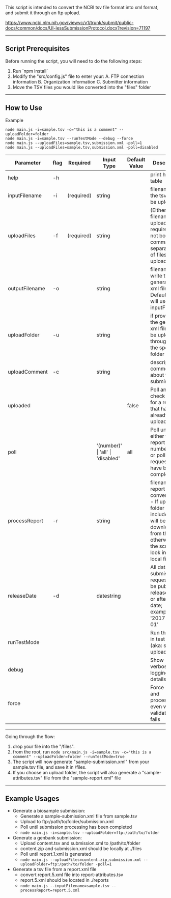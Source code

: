 


This script is intended to convert the NCBI tsv file format into xml format, and submit it through 
an ftp upload.

https://www.ncbi.nlm.nih.gov/viewvc/v1/trunk/submit/public-docs/common/docs/UI-lessSubmissionProtocol.docx?revision=71197

--------------------------------------------------
  Script Prerequisites
--------------------------------------------------

Before running the script, you will need to do the following steps:
1. Run \`npm install\`
2. Modify the "src/config.js" file to enter your:
    A. FTP connection information
    B. Organization information
    C. Submitter information
3. Move the TSV files you would like converted into the "files" folder

--------------------------------------------------
  How to Use
--------------------------------------------------

Example

```
node main.js -i=sample.tsv -c="this is a comment" --uploadFolder=folder
node main.js -i=sample.tsv --runTestMode --debug --force
node main.js --uploadFiles=sample.tsv,submission.xml -poll=1
node main.js --uploadFiles=sample.tsv,submission.xml -poll=disabled
```

| Parameter      |flag| Required    | Input Type | Default Value | Description |
|----------------|----|------------|-------|---|--------------|
| help           | -h |            |  |   |  print help table |
| inputFilename  | -i | (required) | string |   |  filename for the tsv file to be uploaded |
| uploadFiles    | -f | (required) | string |   |  (Either input filename or uploadFiles is required, but not both) comma separated list of files to upload |
| outputFilename | -o |            | string |   |  filename to write the generated xml file to. Default value will use inputFilename |
| uploadFolder   | -u |            | string |   |  if provided, the generated xml file will be uploaded through ftp to the specified folder |
| uploadComment  | -c |            | string |   |  description or comment about this submission |
| uploaded       |    |            |  | false  | Poll and check reports for a request that has already been uploaded |
| poll           |    |            | '(number)' \| 'all' \| 'disabled' | all | Poll until either this report number is hit or poll until all requests have been completed |
| processReport  | -r |            | string |   |  filename for report to convert to tsv - If upload folder is included, it will be downloaded from the FTP, otherwise, the script will look in the local files |
| releaseDate    | -d |            | datestring |   |  All data in this submission is requested to be publicly released on or after this date; example: '2017-01-01' | 
| runTestMode    |    |            |  |   |  Run the script in test mode (aka: skip ftp upload) | 
| debug          |    |            |  |   |  Show verbose logging details | 
| force          |    |            |  |   |  Force upload and processing, even when validation fails | 
--------------------------------------------------

Going through the flow:

1. drop your file into the "/files".
2. from the root, run `node src/main.js -i=sample.tsv -c="this is a comment" --uploadFolder=folder --runTestMode=true`
3. The script will now generate "sample-submission.xml" from your sample.tsv file, and save it in /files.
4. If you choose an upload folder, the script will also generate a "sample-attributes.tsv" file from the "sample-report.xml" file

--------------------------------------------------
  Example Usages
--------------------------------------------------
- Generate a biosample submission:
  - Generate a sample-submission.xml file from sample.tsv
  - Upload to ftp:/path/to/folder/submission.xml
  - Poll until submission processing has been completed
  - `node main.js -i=sample.tsv --uploadFolder=ftp:/path/to/folder`
- Generate a genbank submission:
  - Upload content.tsv and submission.xml to /path/to/folder
  - content.zip and submission.xml should be locally at ./files
  - Poll until report.1.xml is generated
  - `node main.js --uploadFiles=content.zip,submission.xml --uploadFolder=ftp:/path/to/folder -poll=1`
- Generate a tsv file from a report.xml file
  - convert report.5.xml file into report-attributes.tsv 
  - report.5.xml should be located in ./reports
  - `node main.js --inputFilename=sample.tsv --processReport=report.5.xml`
